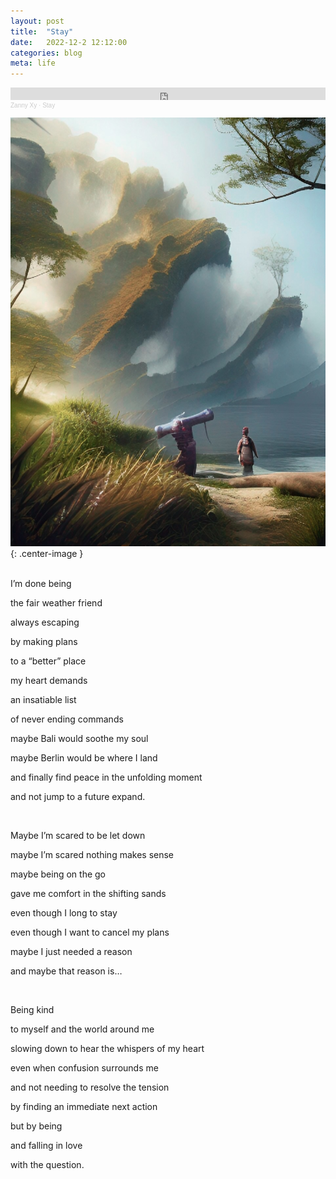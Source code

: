 ```yaml
---
layout: post
title:  "Stay"
date:   2022-12-2 12:12:00
categories: blog
meta: life
---
```


<iframe width="100%" height="20" scrolling="no" frameborder="no" allow="autoplay" src="https://w.soundcloud.com/player/?url=https%3A//api.soundcloud.com/tracks/1395158980&color=%2353563e&inverse=false&auto_play=false&show_user=true"></iframe><div style="font-size: 10px; color: #cccccc;line-break: anywhere;word-break: normal;overflow: hidden;white-space: nowrap;text-overflow: ellipsis; font-family: Interstate,Lucida Grande,Lucida Sans Unicode,Lucida Sans,Garuda,Verdana,Tahoma,sans-serif;font-weight: 100;"><a href="https://soundcloud.com/zannyxy" title="Zanny Xy" target="_blank" style="color: #cccccc; text-decoration: none;">Zanny Xy</a> · <a href="https://soundcloud.com/zannyxy/stay" title="Stay" target="_blank" style="color: #cccccc; text-decoration: none;">Stay</a></div>

![stay](/images/stay.jpg){: .center-image }

<br />
I’m done being

the fair weather friend

always escaping

by making plans

to a “better” place

my heart demands

an insatiable list

of never ending commands

maybe Bali would soothe my soul

maybe Berlin would be where I land

and finally find peace in the unfolding moment

and not jump to a future expand.


<br />

Maybe I’m scared to be let down

maybe I’m scared nothing makes sense

maybe being on the go

gave me comfort in the shifting sands

even though I long to stay

even though I want to cancel my plans

maybe I just needed a reason

and maybe that reason is…


<br />

Being kind

to myself and the world around me

slowing down to hear the whispers of my heart

even when confusion surrounds me

and not needing to resolve the tension

by finding an immediate next action

but by being

and falling in love

with the question.
